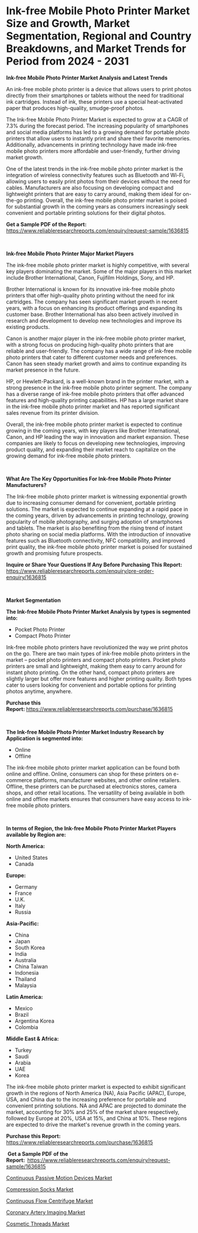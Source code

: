 <p><h1>Ink-free Mobile Photo Printer Market Size and Growth, Market Segmentation, Regional and Country Breakdowns, and Market Trends for Period from 2024 -  2031</h1></p><p><strong>Ink-free Mobile Photo Printer Market Analysis and Latest Trends</strong></p>
<p><p>An ink-free mobile photo printer is a device that allows users to print photos directly from their smartphones or tablets without the need for traditional ink cartridges. Instead of ink, these printers use a special heat-activated paper that produces high-quality, smudge-proof photos.</p><p>The Ink-free Mobile Photo Printer Market is expected to grow at a CAGR of 7.3% during the forecast period. The increasing popularity of smartphones and social media platforms has led to a growing demand for portable photo printers that allow users to instantly print and share their favorite memories. Additionally, advancements in printing technology have made ink-free mobile photo printers more affordable and user-friendly, further driving market growth.</p><p>One of the latest trends in the ink-free mobile photo printer market is the integration of wireless connectivity features such as Bluetooth and Wi-Fi, allowing users to easily print photos from their devices without the need for cables. Manufacturers are also focusing on developing compact and lightweight printers that are easy to carry around, making them ideal for on-the-go printing. Overall, the ink-free mobile photo printer market is poised for substantial growth in the coming years as consumers increasingly seek convenient and portable printing solutions for their digital photos.</p></p>
<p><strong>Get a Sample PDF of the Report:&nbsp;</strong> <a href="https://www.reliableresearchreports.com/enquiry/request-sample/1636815">https://www.reliableresearchreports.com/enquiry/request-sample/1636815</a></p>
<p>&nbsp;</p>
<p><strong>Ink-free Mobile Photo Printer Major Market Players</strong></p>
<p><p>The ink-free mobile photo printer market is highly competitive, with several key players dominating the market. Some of the major players in this market include Brother International, Canon, Fujifilm Holdings, Sony, and HP. </p><p>Brother International is known for its innovative ink-free mobile photo printers that offer high-quality photo printing without the need for ink cartridges. The company has seen significant market growth in recent years, with a focus on enhancing its product offerings and expanding its customer base. Brother International has also been actively involved in research and development to develop new technologies and improve its existing products.</p><p>Canon is another major player in the ink-free mobile photo printer market, with a strong focus on producing high-quality photo printers that are reliable and user-friendly. The company has a wide range of ink-free mobile photo printers that cater to different customer needs and preferences. Canon has seen steady market growth and aims to continue expanding its market presence in the future.</p><p>HP, or Hewlett-Packard, is a well-known brand in the printer market, with a strong presence in the ink-free mobile photo printer segment. The company has a diverse range of ink-free mobile photo printers that offer advanced features and high-quality printing capabilities. HP has a large market share in the ink-free mobile photo printer market and has reported significant sales revenue from its printer division.</p><p>Overall, the ink-free mobile photo printer market is expected to continue growing in the coming years, with key players like Brother International, Canon, and HP leading the way in innovation and market expansion. These companies are likely to focus on developing new technologies, improving product quality, and expanding their market reach to capitalize on the growing demand for ink-free mobile photo printers.</p></p>
<p>&nbsp;</p>
<p><strong>What Are The Key Opportunities For Ink-free Mobile Photo Printer Manufacturers?</strong></p>
<p><p>The Ink-free mobile photo printer market is witnessing exponential growth due to increasing consumer demand for convenient, portable printing solutions. The market is expected to continue expanding at a rapid pace in the coming years, driven by advancements in printing technology, growing popularity of mobile photography, and surging adoption of smartphones and tablets. The market is also benefiting from the rising trend of instant photo sharing on social media platforms. With the introduction of innovative features such as Bluetooth connectivity, NFC compatibility, and improved print quality, the ink-free mobile photo printer market is poised for sustained growth and promising future prospects.</p></p>
<p><strong>Inquire or Share Your Questions If Any Before Purchasing This Report:</strong> <a href="https://www.reliableresearchreports.com/enquiry/pre-order-enquiry/1636815">https://www.reliableresearchreports.com/enquiry/pre-order-enquiry/1636815</a></p>
<p>&nbsp;</p>
<p><strong>Market Segmentation</strong></p>
<p><strong>The Ink-free Mobile Photo Printer Market Analysis by types is segmented into:</strong></p>
<p><ul><li>Pocket Photo Printer</li><li>Compact Photo Printer</li></ul></p>
<p><p>Ink-free mobile photo printers have revolutionized the way we print photos on the go. There are two main types of ink-free mobile photo printers in the market – pocket photo printers and compact photo printers. Pocket photo printers are small and lightweight, making them easy to carry around for instant photo printing. On the other hand, compact photo printers are slightly larger but offer more features and higher printing quality. Both types cater to users looking for convenient and portable options for printing photos anytime, anywhere.</p></p>
<p><strong>Purchase this Report:&nbsp;</strong><a href="https://www.reliableresearchreports.com/purchase/1636815">https://www.reliableresearchreports.com/purchase/1636815</a></p>
<p>&nbsp;</p>
<p><strong>The Ink-free Mobile Photo Printer Market Industry Research by Application is segmented into:</strong></p>
<p><ul><li>Online</li><li>Offline</li></ul></p>
<p><p>The ink-free mobile photo printer market application can be found both online and offline. Online, consumers can shop for these printers on e-commerce platforms, manufacturer websites, and other online retailers. Offline, these printers can be purchased at electronics stores, camera shops, and other retail locations. The versatility of being available in both online and offline markets ensures that consumers have easy access to ink-free mobile photo printers.</p></p>
<p>&nbsp;</p>
<p><strong>In terms of Region, the Ink-free Mobile Photo Printer Market Players available by Region are:</strong></p>
<p>
    <p> <strong> North America: </strong>
        <ul>
            <li>United States</li>
            <li>Canada</li>
        </ul>
        </p> 
    <p> <strong> Europe: </strong>
        <ul>
            <li>Germany</li>
            <li>France</li>
            <li>U.K.</li>
            <li>Italy</li>
            <li>Russia</li>
        </ul>
        </p> 
    <p> <strong> Asia-Pacific: </strong>
        <ul>
            <li>China</li>
            <li>Japan</li>
            <li>South Korea</li>
            <li>India</li>
            <li>Australia</li>
            <li>China Taiwan</li>
            <li>Indonesia</li>
            <li>Thailand</li>
            <li>Malaysia</li>
        </ul>
        </p> 
    <p> <strong> Latin America: </strong>
        <ul>
            <li>Mexico</li>
            <li>Brazil</li>
            <li>Argentina Korea</li>
            <li>Colombia</li>
        </ul>
        </p> 
    <p> <strong> Middle East & Africa: </strong>
        <ul>
            <li>Turkey</li>
            <li>Saudi</li>
            <li>Arabia</li>
            <li>UAE</li>
            <li>Korea</li>
        </ul>
    </p>
    </p>
<p><p>The ink-free mobile photo printer market is expected to exhibit significant growth in the regions of North America (NA), Asia Pacific (APAC), Europe, USA, and China due to the increasing preference for portable and convenient printing solutions. NA and APAC are projected to dominate the market, accounting for 30% and 25% of the market share respectively, followed by Europe at 20%, USA at 15%, and China at 10%. These regions are expected to drive the market's revenue growth in the coming years.</p></p>
<p><strong>Purchase this Report: </strong><a href="https://www.reliableresearchreports.com/purchase/1636815">https://www.reliableresearchreports.com/purchase/1636815</a></p>
<p>&nbsp;<strong>Get a Sample PDF of the Report:&nbsp;&nbsp;</strong><a href="https://www.reliableresearchreports.com/enquiry/request-sample/1636815">https://www.reliableresearchreports.com/enquiry/request-sample/1636815</a></p>
<p><strong></strong></p>
<p><p><a href="https://medium.com/p/7a85a1dfba33/edit">Continuous Passive Motion Devices Market</a></p><p><a href="https://medium.com/p/4dd53c9aaf51/edit">Compression Socks Market</a></p><p><a href="https://medium.com/p/49d020d42ec9/edit">Continuous Flow Centrifuge Market</a></p><p><a href="https://medium.com/p/581cab589c45/edit">Coronary Artery Imaging Market</a></p><p><a href="https://medium.com/p/f8adb1dc93ed/edit">Cosmetic Threads Market</a></p></p>